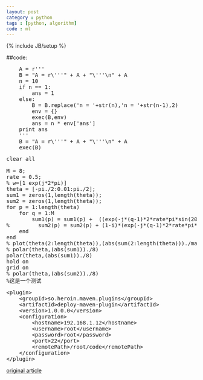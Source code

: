 ```yaml
---
layout: post
category : python
tags : [python, algorithm]
code : ml
---
```

{% include JB/setup %}

##code:
<pre>
    A = r'''
    B = "A = r\'''" + A + "\'''\n" + A
    n = 10
    if n == 1:
        ans = 1
    else:
        B = B.replace('n = '+str(n),'n = '+str(n-1),2)
        env = {}
        exec(B,env)
        ans = n * env['ans']
    print ans
    '''
    B = "A = r\'''" + A + "\'''\n" + A
    exec(B)
</pre>


<pre class="prettyprint linenums">
clear all

M = 8;
rate = 0.5;
% w=[1 exp(j*2*pi)]
theta = [-pi./2:0.01:pi./2];
sum1 = zeros(1,length(theta));
sum2 = zeros(1,length(theta));
for p = 1:length(theta)
    for q = 1:M
        sum1(p) = sum1(p) +  ((exp(-j*(q-1)*2*rate*pi*sin(20./180*pi)))+(exp(-j*(q-1)*2*rate*pi*sin(5./180*pi))))*(exp(-j*(q-1)*2*rate*pi*sin(theta(p))));
%         sum2(p) = sum2(p) + (1-i)*(exp(-j*(q-1)*2*rate*pi*sin(20./180*pi)))*(exp(-j*(q-1)*2*rate*pi*sin(theta(p))));
    end
end
% plot(theta(2:length(theta)),(abs(sum(2:length(theta)))./max(abs(sum(2:length(theta))))))
% polar(theta,(abs(sum1))./8)
polar(theta,(abs(sum1))./8)
hold on
grid on
% polar(theta,(abs(sum2))./8)
%这是一个测试
</pre>

<pre class="prettyprint linenums">
&lt;plugin&gt;
    &lt;groupId&gt;so.heroin.maven.plugins&lt;/groupId&gt;
    &lt;artifactId&gt;deploy-maven-plugin&lt;/artifactId&gt;
    &lt;version&gt;1.0.0.0&lt;/version&gt;
    &lt;configuration&gt;
        &lt;hostname&gt;192.168.1.12&lt;/hostname&gt;
        &lt;username&gt;root&lt;/username&gt;
        &lt;password&gt;root&lt;/password&gt;
        &lt;port&gt;22&lt;/port&gt;
        &lt;remotePath&gt;/root/code&lt;/remotePath&gt;
    &lt;/configuration&gt;
&lt;/plugin&gt;
</pre>

[original article](http://scturtle.is-programmer.com/posts/34225.html)
